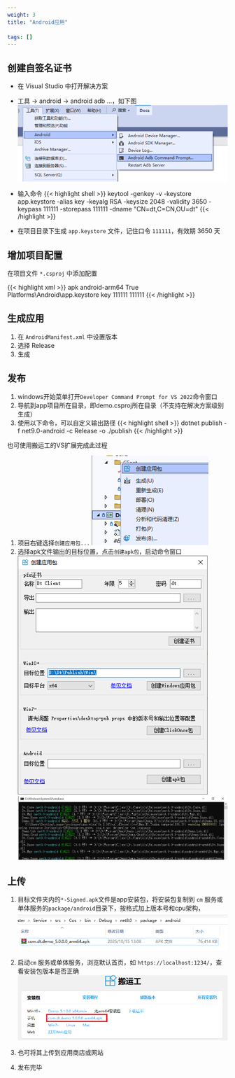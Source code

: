 ```yaml
---
weight: 3
title: "Android应用"

tags: []
---
```


## 创建自签名证书

* 在 Visual Studio 中打开解决方案
* 工具 -> android -> android adb ...，如下图
![](1.png)
* 输入命令
{{< highlight shell >}}
keytool -genkey -v -keystore app.keystore -alias key -keyalg RSA -keysize 2048 -validity 3650 -keypass 111111 -storepass 111111 -dname "CN=dt,C=CN,OU=dt"
{{< /highlight >}}

* 在项目目录下生成 `app.keystore` 文件，记住口令 `111111`，有效期 3650 天

## 增加项目配置
在项目文件 `*.csproj` 中添加配置

{{< highlight xml >}}
	<PropertyGroup Condition="$(IsAndroid) AND '$(Configuration)' == 'Release'">
		<!-- 包格式apk，不生成aab -->
		<AndroidPackageFormat>apk</AndroidPackageFormat>
		<!-- apk支持的ABI架构，默认支持4种架构，减少支持ABI能缩小apk -->
		<RuntimeIdentifier>android-arm64</RuntimeIdentifier>
		<!--<RuntimeIdentifier>android-x64</RuntimeIdentifier>-->
		<!--<RuntimeIdentifiers>android-arm64;android-arm</RuntimeIdentifiers>-->
		<!-- 签名相关 -->
		<AndroidKeyStore>True</AndroidKeyStore>
		<AndroidSigningKeyStore>Platforms\Android\app.keystore</AndroidSigningKeyStore>
		<AndroidSigningKeyAlias>key</AndroidSigningKeyAlias>
		<AndroidSigningKeyPass>111111</AndroidSigningKeyPass>
		<AndroidSigningStorePass>111111</AndroidSigningStorePass>
	</PropertyGroup>
{{< /highlight >}}

## 生成应用
1. 在 `AndroidManifest.xml` 中设置版本
1. 选择 Release
1. 生成

## 发布
1. windows开始菜单打开`Developer Command Prompt for VS 2022`命令窗口
1. 导航到app项目所在目录，即demo.csproj所在目录（不支持在解决方案级别生成）
1. 使用以下命令，可以自定义输出路径
{{< highlight shell >}}
dotnet publish -f net9.0-android -c Release -o ./publish
{{< /highlight >}}

也可使用搬运工的VS扩展完成此过程
1. 项目右键选择`创建应用包...`
![](a2.png)
1. 选择apk文件输出的目标位置，点击`创建apk包`，启动命令窗口
![](a1.png)
![](a3.png)

## 上传
1. 目标文件夹内的`*-Signed.apk`文件是app安装包，将安装包复制到 `cm` 服务或单体服务的`package/android`目录下，按格式加上版本号和cpu架构，
![](3.png "apk")
1. 启动`cm` 服务或单体服务，浏览默认首页，如 `https://localhost:1234/`，查看安装包版本是否正确
![](4.png "下载页面")
1. 也可将其上传到应用商店或网站

1. 发布完毕